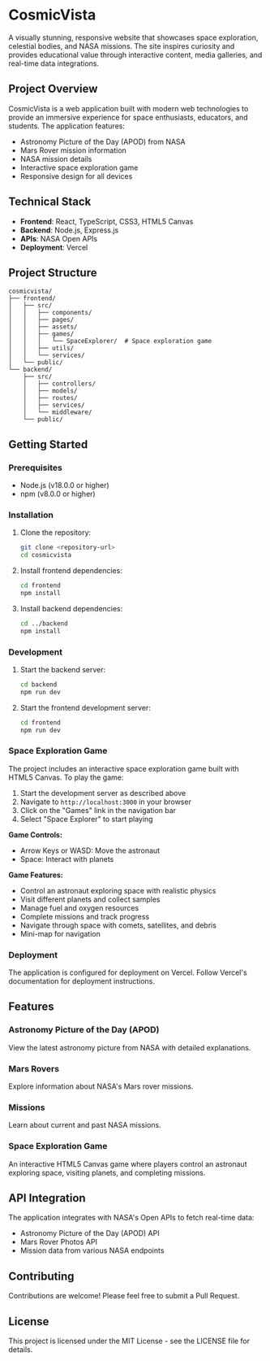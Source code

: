 # CosmicVista

A visually stunning, responsive website that showcases space exploration, celestial bodies, and NASA missions. The site inspires curiosity and provides educational value through interactive content, media galleries, and real-time data integrations.

## Project Overview

CosmicVista is a web application built with modern web technologies to provide an immersive experience for space enthusiasts, educators, and students. The application features:

- Astronomy Picture of the Day (APOD) from NASA
- Mars Rover mission information
- NASA mission details
- Interactive space exploration game
- Responsive design for all devices

## Technical Stack

- **Frontend**: React, TypeScript, CSS3, HTML5 Canvas
- **Backend**: Node.js, Express.js
- **APIs**: NASA Open APIs
- **Deployment**: Vercel

## Project Structure

```
cosmicvista/
├── frontend/
│   ├── src/
│   │   ├── components/
│   │   ├── pages/
│   │   ├── assets/
│   │   ├── games/
│   │   │   └── SpaceExplorer/  # Space exploration game
│   │   ├── utils/
│   │   └── services/
│   └── public/
└── backend/
    ├── src/
    │   ├── controllers/
    │   ├── models/
    │   ├── routes/
    │   ├── services/
    │   └── middleware/
    └── public/
```

## Getting Started

### Prerequisites

- Node.js (v18.0.0 or higher)
- npm (v8.0.0 or higher)

### Installation

1. Clone the repository:
   ```bash
   git clone <repository-url>
   cd cosmicvista
   ```

2. Install frontend dependencies:
   ```bash
   cd frontend
   npm install
   ```

3. Install backend dependencies:
   ```bash
   cd ../backend
   npm install
   ```

### Development

1. Start the backend server:
   ```bash
   cd backend
   npm run dev
   ```

2. Start the frontend development server:
   ```bash
   cd frontend
   npm run dev
   ```

### Space Exploration Game

The project includes an interactive space exploration game built with HTML5 Canvas. To play the game:

1. Start the development server as described above
2. Navigate to `http://localhost:3000` in your browser
3. Click on the "Games" link in the navigation bar
4. Select "Space Explorer" to start playing

**Game Controls:**
- Arrow Keys or WASD: Move the astronaut
- Space: Interact with planets

**Game Features:**
- Control an astronaut exploring space with realistic physics
- Visit different planets and collect samples
- Manage fuel and oxygen resources
- Complete missions and track progress
- Navigate through space with comets, satellites, and debris
- Mini-map for navigation

### Deployment

The application is configured for deployment on Vercel. Follow Vercel's documentation for deployment instructions.

## Features

### Astronomy Picture of the Day (APOD)
View the latest astronomy picture from NASA with detailed explanations.

### Mars Rovers
Explore information about NASA's Mars rover missions.

### Missions
Learn about current and past NASA missions.

### Space Exploration Game
An interactive HTML5 Canvas game where players control an astronaut exploring space, visiting planets, and completing missions.

## API Integration

The application integrates with NASA's Open APIs to fetch real-time data:

- Astronomy Picture of the Day (APOD) API
- Mars Rover Photos API
- Mission data from various NASA endpoints

## Contributing

Contributions are welcome! Please feel free to submit a Pull Request.

## License

This project is licensed under the MIT License - see the LICENSE file for details.